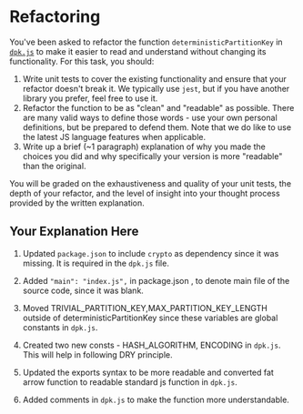 # Refactoring

You've been asked to refactor the function `deterministicPartitionKey` in [`dpk.js`](dpk.js) to make it easier to read and understand without changing its functionality. For this task, you should:

1. Write unit tests to cover the existing functionality and ensure that your refactor doesn't break it. We typically use `jest`, but if you have another library you prefer, feel free to use it.
2. Refactor the function to be as "clean" and "readable" as possible. There are many valid ways to define those words - use your own personal definitions, but be prepared to defend them. Note that we do like to use the latest JS language features when applicable.
3. Write up a brief (~1 paragraph) explanation of why you made the choices you did and why specifically your version is more "readable" than the original.

You will be graded on the exhaustiveness and quality of your unit tests, the depth of your refactor, and the level of insight into your thought process provided by the written explanation.

## Your Explanation Here

1. Updated `package.json` to include `crypto` as dependency since it was missing. It is required in the `dpk.js` file.

2. Added `"main": "index.js",` in package.json , to denote main file of the source code, since it was blank.

3. Moved TRIVIAL_PARTITION_KEY,MAX_PARTITION_KEY_LENGTH outside of deterministicPartitionKey since these variables are global constants in `dpk.js`.

4. Created two new consts - HASH_ALGORITHM, ENCODING in `dpk.js`. This will help in following DRY principle.

5. Updated the exports syntax to be more readable and converted fat arrow function to readable standard js function in `dpk.js`.

6. Added comments in `dpk.js`  to make the function more understandable.